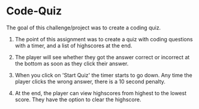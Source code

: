 # Code-Quiz

The goal of this challenge/project was to create a coding quiz. 

1. The point of this assignment was to create a quiz with coding questions with a timer, and a list of highscores at the end. 

2. The player will see whether they got the answer correct or incorrect at the bottom as soon as they click their answer. 

3. When you click on 'Start Quiz' the timer starts to go down. Any time the player clicks the wrong answer, there is a 10 second penalty. 

4. At the end, the player can view highscores from highest to the lowest score. They have the option to clear the highscore. 

